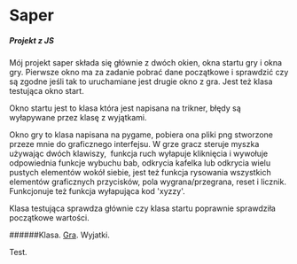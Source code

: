 # Saper
##### Projekt z JS 
Mój projekt saper składa się głównie z dwóch okien, okna startu gry i okna gry. Pierwsze okno ma za zadanie pobrać dane początkowe i sprawdzić czy są zgodne jeśli tak to uruchamiane jest drugie okno z gra. Jest też klasa testująca okno start.

Okno startu jest to klasa która jest napisana na trikner, błędy są wyłapywane przez klasę z wyjątkami.

Okno gry to klasa napisana na pygame, pobiera ona pliki png stworzone przeze mnie do graficznego interfejsu. W grze gracz steruje myszka używając dwóch klawiszy,  funkcja ruch wyłapuje kliknięcia i wywołuje odpowiednia funkcje wybuchu bab, odkrycia kafelka lub odkrycia wielu pustych elementów wokół siebie, jest też funkcja rysowania wszystkich elementów graficznych przycisków, pola wygrana/przegrana, reset i licznik. Funkcjonuje też funkcja wyłapująca kod 'xyzzy'.

Klasa testująca sprawdza głównie czy klasa startu poprawnie sprawdziła początkowe wartości.

######Klasa.
[Gra](https://github.com/FilipK-PK/Saper/blob/317261c399e097d45cf786070845431ba8296a60/gra.py#L82).
Wyjatki.

Test.
